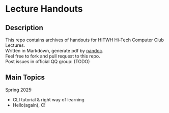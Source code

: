 # Lecture Handouts

## Description

This repo contains archives of handouts for HITWH Hi-Tech Computer Club Lectures.  
Written in Markdown, generate pdf by <a href="https://github.com/jgm/pandoc">pandoc</a>.  
Feel free to fork and pull request to this repo.  
Post issues in official QQ group: (TODO)

## Main Topics
Spring 2025:  
<ul>
<li>CLI tutorial & right way of learning</li>
<li>Hello(again), C!</li>
</ul>
